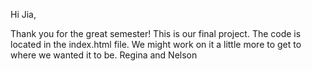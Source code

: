 Hi Jia,

Thank you for the great semester!
This is our final project. The code is located in the index.html file. We might work on it a little more to get to where we wanted it to be.
Regina and Nelson
